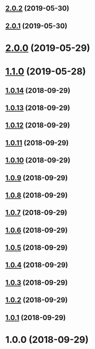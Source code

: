 ## [2.0.2](https://github.com/Roms1383/mesg-pusher/compare/v2.0.1...v2.0.2) (2019-05-30)

## [2.0.1](https://github.com/Roms1383/mesg-pusher/compare/v2.0.0...v2.0.1) (2019-05-30)

# [2.0.0](https://github.com/Roms1383/mesg-pusher/compare/v1.1.0...v2.0.0) (2019-05-29)

# [1.1.0](https://github.com/Roms1383/mesg-pusher/compare/v1.0.14...v1.1.0) (2019-05-28)

## [1.0.14](https://github.com/Roms1383/mesg-pusher/compare/v1.0.13...v1.0.14) (2018-09-29)

## [1.0.13](https://github.com/Roms1383/mesg-pusher/compare/v1.0.12...v1.0.13) (2018-09-29)

## [1.0.12](https://github.com/Roms1383/mesg-pusher/compare/v1.0.11...v1.0.12) (2018-09-29)

## [1.0.11](https://github.com/Roms1383/mesg-pusher/compare/v1.0.10...v1.0.11) (2018-09-29)

## [1.0.10](https://github.com/Roms1383/mesg-pusher/compare/v1.0.9...v1.0.10) (2018-09-29)

## [1.0.9](https://github.com/Roms1383/mesg-pusher/compare/v1.0.8...v1.0.9) (2018-09-29)

## [1.0.8](https://github.com/Roms1383/mesg-pusher/compare/v1.0.7...v1.0.8) (2018-09-29)

## [1.0.7](https://github.com/Roms1383/mesg-pusher/compare/v1.0.6...v1.0.7) (2018-09-29)

## [1.0.6](https://github.com/Roms1383/mesg-pusher/compare/v1.0.5...v1.0.6) (2018-09-29)

## [1.0.5](https://github.com/Roms1383/mesg-pusher/compare/v1.0.4...v1.0.5) (2018-09-29)

## [1.0.4](https://github.com/Roms1383/mesg-pusher/compare/v1.0.3...v1.0.4) (2018-09-29)

## [1.0.3](https://github.com/Roms1383/mesg-pusher/compare/v1.0.2...v1.0.3) (2018-09-29)

## [1.0.2](https://github.com/Roms1383/mesg-pusher/compare/v1.0.1...v1.0.2) (2018-09-29)

## [1.0.1](https://github.com/Roms1383/mesg-pusher/compare/v1.0.0...v1.0.1) (2018-09-29)

# 1.0.0 (2018-09-29)
